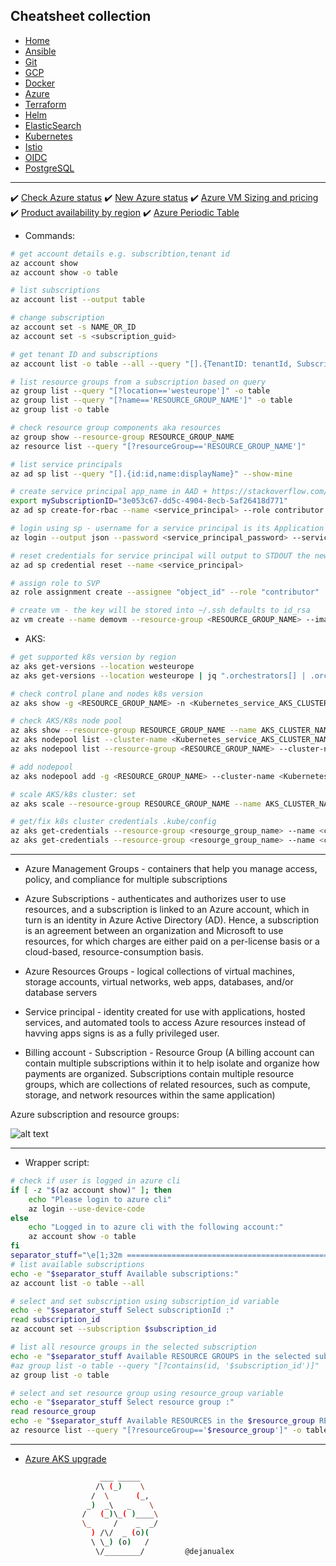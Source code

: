 ## Cheatsheet collection

* [Home](index.md)
* [Ansible](ansible.md)
* [Git](git.md)
* [GCP](gcp.md)
* [Docker](docker.md)
* <ins>[Azure](azure.md)<ins>
* [Terraform](terraform.md)
* [Helm](helm.md)
* [ElasticSearch](elastic.md)
* [Kubernetes](k8s.md)
* [Istio](istio.md)
* [OIDC](openID.md)
* [PostgreSQL](postgres.md)

---

✔️ [Check Azure status](https://status.azure.com/en-us/status)
✔️ [New Azure status](https://azure.status.microsoft/en-us/status)
✔️ [Azure VM Sizing and pricing](https://azureprice.net/)
✔️ [Product availability by region](https://azure.microsoft.com/en-us/explore/global-infrastructure/products-by-region/)
✔️ [Azure Periodic Table](https://azureperiodic.data3.com/)

* Commands:

```bash
# get account details e.g. subscribtion,tenant id 
az account show
az account show -o table

# list subscriptions
az account list --output table

# change subscription
az account set -s NAME_OR_ID
az account set -s <subscription_guid>

# get tenant ID and subscriptions
az account list -o table --all --query "[].{TenantID: tenantId, Subscription: name, Default: isDefault}"

# list resource groups from a subscription based on query
az group list --query "[?location=='westeurope']" -o table
az group list --query "[?name=='RESOURCE_GROUP_NAME']" -o table
az group list -o table

# check resource group components aka resources
az group show --resource-group RESOURCE_GROUP_NAME
az resource list --query "[?resourceGroup=='RESOURCE_GROUP_NAME']"

# list service principals
az ad sp list --query "[].{id:id,name:displayName}" --show-mine

# create service principal app_name in AAD + https://stackoverflow.com/questions/55457349/service-principal-az-cli-login-failing-no-subscriptions-found
export mySubscriptionID="3e053c67-dd5c-4904-8ecb-5af26418d771"
az ad sp create-for-rbac --name <service_principal> --role contributor --scopes /subscriptions/$mySubscriptionID

# login using sp - username for a service principal is its Application is (client) ID
az login --output json --password <service_principal_password> --service-principal --tenant <AAD_tenant> --username <service_principal>

# reset credentials for service principal will output to STDOUT the new credentials
az ad sp credential reset --name <service_principal>

# assign role to SVP
az role assignment create --assignee "object_id" --role "contributor"

# create vm - the key will be stored into ~/.ssh defaults to id_rsa
az vm create --name demovm --resource-group <RESOURCE_GROUP_NAME> --image Ubuntu2204 --generate-ssh-keys 
```
* AKS:

```bash
# get supported k8s version by region
az aks get-versions --location westeurope
az aks get-versions --location westeurope | jq ".orchestrators[] | .orchestratorVersion"

# check control plane and nodes k8s version
az aks show -g <RESOURCE_GROUP_NAME> -n <Kubernetes_service_AKS_CLUSTER_NAME> | grep -E "orchestratorVersion|kubernetesVersion"

# check AKS/K8s node pool
az aks show --resource-group RESOURCE_GROUP_NAME --name AKS_CLUSTER_NAME --query agentPoolProfiles
az aks nodepool list --cluster-name <Kubernetes_service_AKS_CLUSTER_NAME> --resource-group <RESOURCE_GROUP_NAME>
az aks nodepool list --resource-group <RESOURCE_GROUP_NAME> --cluster-name <Kubernetes_service_AKS_CLUSTER_NAME>

# add nodepool
az aks nodepool add -g <RESOURCE_GROUP_NAME> --cluster-name <Kubernetes_service_AKS_CLUSTER_NAME> --name secondpool --node-count 2

# scale AKS/k8s cluster: set 
az aks scale --resource-group RESOURCE_GROUP_NAME --name AKS_CLUSTER_NAME --node-count 4 --nodepool-name NODEPOOL_NAME

# get/fix k8s cluster credentials .kube/config
az aks get-credentials --resource-group <resourge_group_name> --name <cluster-name>
az aks get-credentials --resource-group <resourge_group_name> --name <cluster-name> --admin
```
---

* Azure Management Groups - containers that help you manage access, policy, and compliance for multiple subscriptions
* Azure Subscriptions -  authenticates and authorizes user to use resources, and a subscription is linked to an Azure account, which in turn is an identity in Azure Active Directory (AD). Hence, a subscription is an agreement between an organization and Microsoft to use resources, for which charges are either paid on a per-license basis or a cloud-based, resource-consumption basis.
* Azure Resources Groups - logical collections of virtual machines, storage accounts, virtual networks, web apps, databases, and/or database servers
* Service principal - identity created for use with applications, hosted services, and automated tools to access Azure resources instead of havving apps signs is as a fully privileged user.

* Billing account - Subscription - Resource Group (A billing account can contain multiple subscriptions within it to help isolate and organize how payments are organized. Subscriptions contain multiple resource groups, which are collections of related resources, such as compute, storage, and network resources within the same application)


Azure subscription and resource groups:

![alt text](https://github.com/dejanu/cheetcity/blob/gh-pages/src/azure_hierachy.png?raw=true)

---

* Wrapper script:

```bash
# check if user is logged in azure cli
if [ -z "$(az account show)" ]; then
    echo "Please login to azure cli"
    az login --use-device-code
else
    echo "Logged in to azure cli with the following account:"
    az account show -o table
fi
separator_stuff="\e[1;32m ===============================================================\e[0m\n"
# list available subscriptions
echo -e "$separator_stuff Available subscriptions:"
az account list -o table --all

# select and set subscription using subscription_id variable
echo -e "$separator_stuff Select subscriptionId :"
read subscription_id
az account set --subscription $subscription_id

# list all resource groups in the selected subscription
echo -e "$separator_stuff Available RESOURCE GROUPS in the selected subscription:"
#az group list -o table --query "[?contains(id, '$subscription_id')]"
az group list -o table

# select and set resource group using resource_group variable
echo -e "$separator_stuff Select resource group :"
read resource_group
echo -e "$separator_stuff Available RESOURCES in the $resource_group RESOURCE GROUP:"
az resource list --query "[?resourceGroup=='$resource_group']" -o table
```
---

* [Azure AKS upgrade](https://faun.pub/tale-of-a-kubernetes-upgrade-7a08e5d5528a)

```bash
                    ___ _____
                   /\ (_)    \
                  /  \      (_,
                 _)  _\   _    \
                /   (_)\_( )____\
                \_     /    _  _/
                  ) /\/  _ (o)(
                  \ \_) (o)   /
                   \/________/         @dejanualex
```
